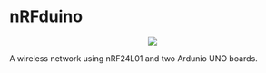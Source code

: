 # nRFduino
<p align="center">
  <img src="https://raw.githubusercontent.com/aligholamee/nRFduino/master/rfDunio.png">
</p>
A wireless network using nRF24L01 and two Ardunio UNO boards.
